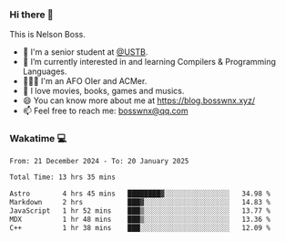 ### Hi there 👋

<!--
**bosswnx/bosswnx** is a ✨ _special_ ✨ repository because its `README.md` (this file) appears on your GitHub profile.

Here are some ideas to get you started:

- 🔭 I’m currently working on ...
- 🌱 I’m currently learning ...
- 👯 I’m looking to collaborate on ...
- 🤔 I’m looking for help with ...
- 💬 Ask me about ...
- 📫 How to reach me: ...
- 😄 Pronouns: ...
- ⚡ Fun fact: ...
-->

This is Nelson Boss.

- 🏫 I'm a senior student at [@USTB](https://www.ustb.edu.cn/).
- 🌱 I’m currently interested in and learning Compilers & Programming Languages.
- 🧑🏻‍💻 I'm an AFO OIer and ACMer.
- 🥰 I love movies, books, games and musics.
- 😄 You can know more about me at https://blog.bosswnx.xyz/
- 📫 Feel free to reach me: bosswnx@qq.com

### Wakatime 💻

<!--START_SECTION:waka-->

```txt
From: 21 December 2024 - To: 20 January 2025

Total Time: 13 hrs 35 mins

Astro        4 hrs 45 mins   ████████▓░░░░░░░░░░░░░░░░   34.98 %
Markdown     2 hrs           ███▓░░░░░░░░░░░░░░░░░░░░░   14.83 %
JavaScript   1 hr 52 mins    ███▒░░░░░░░░░░░░░░░░░░░░░   13.77 %
MDX          1 hr 48 mins    ███▒░░░░░░░░░░░░░░░░░░░░░   13.36 %
C++          1 hr 38 mins    ███░░░░░░░░░░░░░░░░░░░░░░   12.09 %
```

<!--END_SECTION:waka-->

